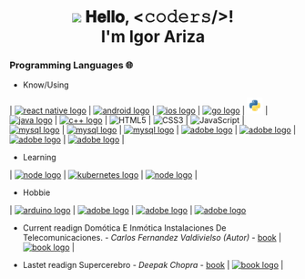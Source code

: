 <h1 align="center">
  <a target="_blank">
    <img src="https://user-images.githubusercontent.com/18409088/129069754-c41e7b3a-8e6c-4a6d-a558-648e7203139f.gif" width="44px" style="max-width:100%;">
  </a>
  𝐇𝐞𝐥𝐥𝐨, &lt;𝚌𝚘𝚍𝚎𝚛𝚜/&gt;! <br> 
  I'm Igor Ariza
</h1>

### Programming Languages 🌐
- Know/Using

| [<img src="https://user-images.githubusercontent.com/18409088/129100018-c75e1ca5-3c0d-4f2a-949a-2d376aae09be.png" alt="react native logo" width="24">](https://reactnative.dev/)
| [<img src="https://user-images.githubusercontent.com/18409088/129100400-e7f90b17-f86b-418c-987e-6a0ecd0266d9.png" alt="android logo" width="24">](https://android.com/)
| [<img src="https://user-images.githubusercontent.com/18409088/129431609-d5d18123-38ef-4a96-8ecb-6387f673bf20.png" alt="ios logo" width="24">](https://apple.com/) 
| [<img src="https://raw.githubusercontent.com/Delta456/Delta456/master/img/golang.png" alt="go logo" width="38">](https://golang.org/)
| [<img src="https://raw.githubusercontent.com/github/explore/80688e429a7d4ef2fca1e82350fe8e3517d3494d/topics/python/python.png" alt="python logo" width="28">](https://www.python.org/) 
| [<img src="https://user-images.githubusercontent.com/18409088/129103060-491eacf3-f899-489f-bfa8-30a48dce8e2c.png" alt="java logo" width="28">](https://.java.com)
| [<img src="https://user-images.githubusercontent.com/18409088/129103285-8a918572-a7c8-4efe-82e6-8d396fa671d3.png" alt="c++ logo" width="28">](https://.java.com)
| ![HTML5](https://img.icons8.com/color/30/html-5.png)
| ![CSS3](https://img.icons8.com/color/30/css3.png) 
| ![JavaScript](https://img.icons8.com/color/30/javascript.png)
| [<img src="https://user-images.githubusercontent.com/18409088/129264702-596502a1-f211-4777-a2e6-0b759f582988.png" alt="mysql logo" width="24">](https://www.mysql.com/)
| [<img src="https://user-images.githubusercontent.com/18409088/130375655-11dbf253-889b-4da7-97bd-4f2f3913c61d.png" alt="mysql logo" width="30">](https://www.postgresql.com/)
| [<img src="https://user-images.githubusercontent.com/18409088/130375740-1a1fa1da-08e2-453c-81e9-bedc9fdd4ff7.png" alt="mysql logo" width="30">](https://www.firebase.com/)
| [<img src="https://user-images.githubusercontent.com/18409088/129464268-5364c8be-32e4-479c-b8d7-b7af76ba9529.png" alt="adobe logo" width="28">](https://.com)
| [<img src="https://user-images.githubusercontent.com/18409088/129464048-000ca064-ef33-4172-9429-8e710646c6b1.png" alt="adobe logo" width="28">](https://.com)
| [<img src="https://user-images.githubusercontent.com/18409088/129464063-a5fe6a86-7d4f-48bd-be3b-6d6948df0423.png" alt="adobe logo" width="28">](https://.com)
| [<img src="https://user-images.githubusercontent.com/18409088/129464226-5faa4ae8-9f12-4fa2-9893-25546872432a.png" alt="adobe logo" width="48">](https://.com)
|
<br>
- Learning

| [<img src="https://user-images.githubusercontent.com/18409088/129431224-fdf06fd0-6459-4fbc-8920-aa3e324759ea.png" alt="node logo" width="28">](https://.com)
| [<img src="https://user-images.githubusercontent.com/18409088/130371521-153cf08c-958b-4775-87b0-42694ec3dd72.png" alt="kubernetes logo" width="28">](https://.com)
| [<img src="https://user-images.githubusercontent.com/18409088/130371581-5ab1814a-a489-4a23-ac2c-e780a416aa3f.png" alt="node logo" width="38">](https://.com)
|

- Hobbie

| [<img src="https://user-images.githubusercontent.com/18409088/129431542-7c12924f-97c9-4b85-be53-295cfd7af335.png" alt="arduino logo" width="38">](https://)
| [<img src="https://user-images.githubusercontent.com/18409088/129464540-562036b9-986c-4e33-9c62-fa45ddfbd1a0.png" alt="adobe logo" width="28">](https://.com)
| [<img src="https://user-images.githubusercontent.com/18409088/130371683-29373d81-7c47-4e66-ac93-943a958c0706.png" alt="adobe logo" width="48">](https://.com)
| [<img src="https://user-images.githubusercontent.com/18409088/130375861-07fb1a0c-1248-46a2-bdcb-56282adfb4a2.png" alt="adobe logo" width="38">](https://.com)


- Current readign
Domótica E Inmótica Instalaciones De Telecomunicaciones. - *Carlos Fernandez Valdivielso (Autor)* - [book](https://www.amazon.es/Domotica-Inmotica-Instalaciones-Telecomunicaciones-Edificaciones/dp/6076225599)
| [<img src="https://user-images.githubusercontent.com/18409088/131766995-e7e25671-d6cc-4ead-a7ba-1719d182a7f2.jpg" alt="book logo" width="28">](https://www.amazon.es/Domotica-Inmotica-Instalaciones-Telecomunicaciones-Edificaciones/dp/6076225599)
|

- Lastet readign
Supercerebro - *Deepak Chopra* - [book](https://www.amazon.com/-/es/Rudolph-Tanzi-Ph-D/dp/0307956830/ref=sr_1_3?__mk_es_US=%C3%85M%C3%85%C5%BD%C3%95%C3%91&crid=3A87X37K64H61&dchild=1&keywords=super+cerebro+deepak+chopra&qid=1628996608&sprefix=super+cere%2Caps%2C314&sr=8-3)
| [<img src="https://user-images.githubusercontent.com/18409088/129465496-16793a8e-eadb-44a3-a2b2-5a89f7ff0301.jpg" alt="book logo" width="28">](https://www.amazon.com/-/es/Rudolph-Tanzi-Ph-D/dp/0307956830/ref=sr_1_3?__mk_es_US=%C3%85M%C3%85%C5%BD%C3%95%C3%91&crid=3A87X37K64H61&dchild=1&keywords=super+cerebro+deepak+chopra&qid=1628996608&sprefix=super+cere%2Caps%2C314&sr=8-3)
|

<!-- [![Igor Ariza GitHub stats](https://github-readme-stats.vercel.app/api?username=igorariza&count_private=true&show_icons=true&theme=radical)](https://github.com/igorariza) -->



